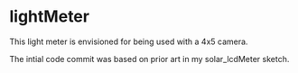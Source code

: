 # lightMeter
This light meter is envisioned for being used with a 4x5 camera.

The intial code commit was based on prior art in my solar_lcdMeter sketch.
